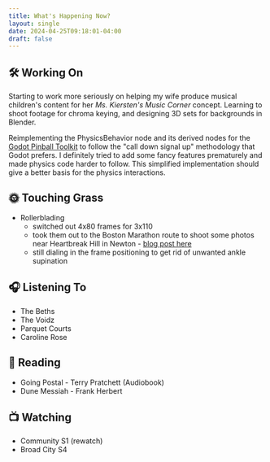 ```yaml
---
title: What's Happening Now?
layout: single
date: 2024-04-25T09:18:01-04:00
draft: false
---
```


## 🛠️ Working On

Starting to work more seriously on helping my wife produce musical children's
content for her *Ms. Kiersten's Music Corner* concept. Learning to shoot footage
for chroma keying, and designing 3D sets for backgrounds in Blender.

Reimplementing the PhysicsBehavior node and its derived nodes for the
[Godot Pinball Toolkit](/projects/godot_pinball) to follow the "call down
signal up" methodology that Godot prefers. I definitely tried to add some
fancy features prematurely and made physics code harder to follow. This
simplified implementation should give a better basis for the physics interactions.

## 🌞 Touching Grass

- Rollerblading
    - switched out 4x80 frames for 3x110
    - took them out to the Boston Marathon route to shoot some photos near Heartbreak Hill in Newton - [blog post here](/posts/boston_marathon_24)
    - still dialing in the frame positioning to get rid of unwanted ankle supination

## 🎧 Listening To

- The Beths
- The Voidz
- Parquet Courts
- Caroline Rose

## 📖 Reading

- Going Postal - Terry Pratchett (Audiobook)
- Dune Messiah - Frank Herbert

## 📺 Watching

- Community S1 (rewatch)
- Broad City S4
